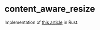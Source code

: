 # content_aware_resize

Implementation of [this article](https://avikdas.com/2019/05/14/real-world-dynamic-programming-seam-carving.html) in Rust.